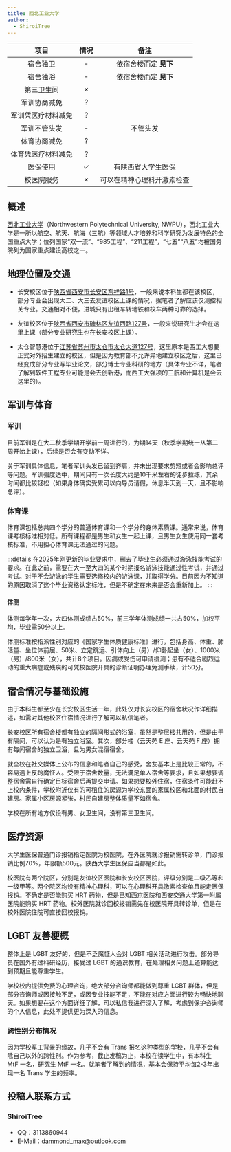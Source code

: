 ```yaml
---
title: 西北工业大学
author:
  - ShiroiTree
---
```


|        项目        | 情况 |     备注     |
| :----------------: | :--: | :----------: |
|      宿舍独卫      |  -   |  依宿舍楼而定 **见下**  |
|      宿舍独浴      |  -   |  依宿舍楼而定 **见下**  |
|     第三卫生间     |  ✗   |              |
|    军训协商减免    |  ?   |              |
| 军训凭医疗材料减免 |  ?   |              |
|    军训不管头发    |  -   | 不管头发 |
|    体育协商减免    |  ?   |              |
| 体育凭医疗材料减免 |  ？   |              |
|      医保使用      |  ✓   |   有陕西省大学生医保   |
|     校医院服务     |  ✗   |   可以在精神心理科开激素检查 |

## 概述

[西北工业大学](https://www.nwpu.edu.cn/)（Northwestern Polytechnical University, NWPU），西北工业大学是一所以航空、航天、航海（三航）等领域人才培养和科学研究为发展特色的全国重点大学；位列国家“双一流”、“985工程”、“211工程”，“七五”“八五”均被国务院列为国家重点建设高校之一。

## 地理位置及交通

- 长安校区位于[陕西省西安市长安区东祥路1号](https://amap.com/place/B001D04KRV)，一般来说本科生都在该校区，部分专业会出现大二、大三去友谊校区上课的情况，据笔者了解应该仅测控相关专业。交通相对不便，进城只有出租车转地铁和校车两种可靠的选择。

- 友谊校区位于[陕西省西安市碑林区友谊西路127号](https://amap.com/place/B001D07SN)，一般来说研究生才会在这里上课（部分专业研究生也在长安校区上课）。

- 太仓智慧港位于[江苏省苏州市太仓市太仓大道127号](https://amap.com/place/B0GRLALL7H)，这里原本是西工大想要正式对外招生建立的校区，但是因为教育部不允许异地建立校区之后，这里已经变成部分专业写毕业论文，部分博士专业科研的地方（具体专业不详，笔者了解到软件工程专业可能是会去创新港，而西工大强项的三航和计算机是会去这里的）。

## 军训与体育

### 军训

目前军训是在大二秋季学期开学前一周进行的，为期14天（秋季学期统一从第二周开始上课），后续是否会有变动不详。

关于军训具体信息，笔者军训头发已留到齐肩，并未出现要求剪短或者会影响总评等问题。军训强度适中，期间只有一次长度大约是10千米左右的徒步拉练，其余时间都比较轻松（如果身体确实受累可以向导员请假，休息半天到一天，且不影响总评）。

### 体育课

体育课包括总共四个学分的普通体育课和一个学分的身体素质课。通常来说，体育课考核标准相对低。所有课程都是男生和女生一起上课，且男生女生使用同一套考核标准，不用担心体育课无法通过的问题。

:::details 
在2025年刚更新的毕业要求中，删去了毕业生必须通过游泳技能考试的要求。在此之前，需要在大一至大四的某个时期报名游泳技能通过性考试，并通过考试。对于不会游泳的学生需要选修校内的游泳课，并取得学分。目前因为不知道的原因取消了这个毕业资格认定标准，但是不确定在未来是否会重新加上。
:::

#### 体测

体测每学年一次，大四体测成绩占50%，前三学年体测成绩一共占50%，加权平均，毕业需50分以上。

体测标准按指派性别对应的《国家学生体质健康标准》进行，包括身高、体重、肺活量、坐位体前屈、50米、立定跳远、引体向上（男）/仰卧起坐（女）、1000米（男）/800米（女），共计8个项目。因病或受伤可申请缓测；患有不适合剧烈运动的重大病症或残疾的可凭校医院开具的诊断证明办理免测手续，计50分。

## 宿舍情况与基础设施

由于本科生都至少在长安校区生活一年，此处仅对长安校区的宿舍状况作详细描述，如需对其他校区住宿情况进行了解可以私信笔者。

长安校区所有宿舍楼都有独立的隔间形式的浴室，虽然是整层楼共用的，但是由于有隔间，可以认为是有独立浴室。其次，部分楼（云天苑 E 座、云天苑 F 座）拥有每间宿舍的独立卫浴，且为男女混宿宿舍。

就全校在社交媒体上公布的信息和笔者自己的感受，舍友基本上是比较正常的，不容易遇上反跨魔怔人。受限于宿舍数量，无法满足单人宿舍等要求，且如果想要调整宿舍需自行确定目标宿舍后再提交申请。如果想要校外住宿，住宿条件可能赶不上校内条件，学校附近仅有的可租住的房源为学校东面的家属校区和北面的村民自建房。家属小区房源紧张，村民自建房整体质量不如宿舍。

学校在所有地方仅设有男、女卫生间，没有第三卫生间。

## 医疗资源

大学生医保普通门诊报销指定医院为校医院，在外医院就诊报销需转诊单，门诊报销比例70%，年限额500元。陕西大学生医保应当都是如此。

校医院有两个院区，分别是友谊校区医院和长安校区医院，评级分别是二级乙等和一级甲等。两个院区均设有精神心理科，可以在心理科开具激素检查单且能走医保报销。不确定是否能购买 HRT 药物，但是已知西京医院和西安交通大学第一附属医院能购买 HRT 药物。校外医院就诊回校报销需先在校医院开具转诊单，但是在校外医院住院可直接回校报销。

## LGBT 友善梗概

整体上是 LGBT 友好的，但是不乏魔怔人会对 LGBT 相关活动进行攻击。部分导员在国外有过科研经历，接受过 LGBT 的通识教育，在处理相关问题上还算能达到预期且能尊重学生。

学校校内提供免费的心理咨询，绝大部分咨询师都能做到尊重 LGBT 群体，但是部分咨询师或因接触不足，或因专业技能不足，不能在对应方面进行较为畅快地聊天。如果想要在这个方面详细了解，可以私信我进行深入了解，考虑到保护咨询师的个人信息，此处不提供更为深入的信息。

### 跨性别分布情况

因为学校军工背景的缘故，几乎不会有 Trans 报名这种类型的学校，几乎不会有除自己以外的跨性别。作为参考，截止发稿为止，本校在读学生中，有本科生 MtF 一名，研究生 MtF 一名。就笔者了解到的情况，基本会保持平均每2-3年出现一名 Trans 学生的频率。

<!--
## 其他信息
-->

## 投稿人联系方式

### ShiroiTree

- QQ：3113860944
- E-Mail：<dammond_max@outlook.com>
